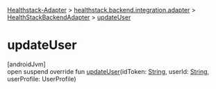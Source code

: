 
[Healthstack-Adapter](../../../healthstack-adapter.html) > [healthstack.backend.integration.adapter](../index.html) > [HealthStackBackendAdapter](index.html) > [updateUser](update-user.html)



# updateUser



[androidJvm]\
open suspend override fun [updateUser](update-user.html)(idToken: [String](https://kotlinlang.org/api/latest/jvm/stdlib/kotlin/-string/index.html), userId: [String](https://kotlinlang.org/api/latest/jvm/stdlib/kotlin/-string/index.html), userProfile: UserProfile)




